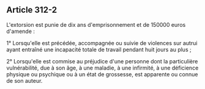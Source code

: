 Article 312-2
----
L'extorsion est punie de dix ans d'emprisonnement et de 150000 euros d'amende :

1° Lorsqu'elle est précédée, accompagnée ou suivie de violences sur autrui ayant
entraîné une incapacité totale de travail pendant huit jours au plus ;

2° Lorsqu'elle est commise au préjudice d'une personne dont la particulière
vulnérabilité, due à son âge, à une maladie, à une infirmité, à une déficience
physique ou psychique ou à un état de grossesse, est apparente ou connue de son
auteur.
